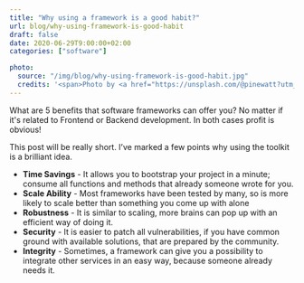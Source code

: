 ```yaml
---
title: "Why using a framework is a good habit?"
url: blog/why-using-framework-is-good-habit
draft: false
date: 2020-06-29T9:00:00+02:00
categories: ["software"]

photo:
  source: "/img/blog/why-using-framework-is-good-habit.jpg"
  credits: '<span>Photo by <a href="https://unsplash.com/@pinewatt?utm_source=unsplash&utm_medium=referral&utm_content=creditCopyText" rel="nofollow">pine watt</a> on <a href="https://unsplash.com/s/photos/frame-into-frame?utm_source=unsplash&utm_medium=referral&utm_content=creditCopyText" rel="nofollow">Unsplash</a></span>'
---
```


What are 5 benefits that software frameworks can offer you? No matter if it's related to Frontend or Backend development. In both cases profit is obvious!

<!--more-->

This post will be really short. I’ve marked a few points why using the toolkit is a brilliant idea.

- **Time Savings** - It allows you to bootstrap your project in a minute; consume all functions and methods that already someone wrote for you.
- **Scale Ability** - Most frameworks have been tested by many, so is more likely to scale better than something you come up with alone
- **Robustness** - It is similar to scaling, more brains can pop up with an efficient way of doing it.
- **Security** - It is easier to patch all vulnerabilities, if you have common ground with available solutions, that are prepared by the community.
- **Integrity** - Sometimes, a framework can give you a possibility to integrate other services in an easy way, because someone already needs it.
